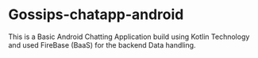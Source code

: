 # Gossips-chatapp-android
This is a Basic Android Chatting Application build using Kotlin Technology and used FireBase (BaaS) for the backend Data handling.
